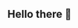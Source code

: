 ## Hello there 👋

<!--
**Amiraelman/Amiraelman** is a ✨ _special_ ✨ repository because its `README.md` (this file) appears on your GitHub profile.

Here are some ideas to get you started:

- 🔭 I’m currently a sophomore at Judson University, studying Computer Sience (first year in CS courses) 
- 🌱 I’m currently learning: Python, C++, Linux and Git
- 👯 I’m looking to collaborate on beginner-friendly projects and automation tools
- 🤔 I’m looking for help with advanced algorithms and data structures
- 📫 How to reach me: amira.elmansouri2006@gmail.com
- 😄 Pronouns: She/Her
- ⚡ Fun fact: I love astronomy and exploring tech innovations / I am a soccer player
                       
-->
